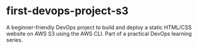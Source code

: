 # first-devops-project-s3
A beginner-friendly DevOps project to build and deploy a static HTML/CSS website on AWS S3 using the AWS CLI. Part of a practical DevOps learning series.

